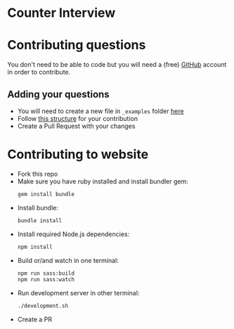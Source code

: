 # Counter Interview


# Contributing questions
You don't need to be able to code but you will need a (free) [GitHub](https://github.com) account in order to contribute.

## Adding your questions
* You will need to create a new file in `_examples` folder [here](https://github.com/oleg-koval/counter-interview.dev/tree/master/_examples)
* Follow [this structure](https://github.com/oleg-koval/counter-interview.dev/blob/master/questions.example.md) for your contribution
* Create a Pull Request with your changes

# Contributing to website

* Fork this repo
* Make sure you have ruby installed and install bundler gem:
  ```sh
  gem install bundle
  ```
* Install bundle:
  ```sh
  bundle install
  ```
* Install required Node.js dependencies:
  ```sh
  npm install
  ```
* Build or/and watch in one terminal:
  ```sh
  npm run sass:build
  npm run sass:watch
  ```
* Run development server in other terminal:
  ```sh
  ./development.sh
  ```
* Create a PR
